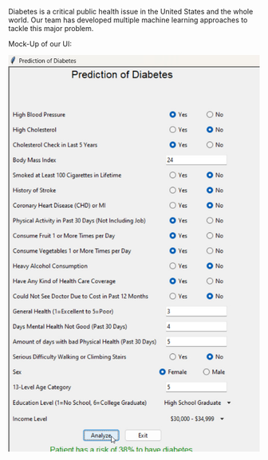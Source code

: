 Diabetes is a critical public health issue in the United States and the whole world. Our team has developed multiple machine learning approaches to tackle this major problem.

Mock-Up of our UI:

![Mockup UI](./Mockup_UI.jpeg)
